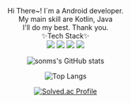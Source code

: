 <div align="center">
Hi There~!
I`m a Android developer.
<br>
My main skill are Kotlin, Java
<br>
I'll do my best. Thank you.
<br>
✨Tech Stack✨
<br>
<img src="https://img.shields.io/badge/kotlin-%237F52FF.svg?style=for-the-badge&logo=kotlin&logoColor=white">
<img src="https://img.shields.io/badge/python-3670A0?style=for-the-badge&logo=python&logoColor=ffdd54">
<img src="https://img.shields.io/badge/android-3DDC84?style=for-the-badge&logo=Android&logoColor=white">
<img src="https://img.shields.io/badge/Java-007396?style=for-the-badge&logo=Java&logoColor=white">


![sonms's GitHub stats](https://github-readme-stats.vercel.app/api?username=sonms&show_icons=true&theme=dark)

![Top Langs](https://github-readme-stats.vercel.app/api/top-langs/?username=sonms&layout=compact&theme=tokyonight)

[![Solved.ac Profile](http://mazassumnida.wtf/api/generate_badge?boj=gs7373)](https://solved.ac/gs7373)
  
<!--<a href="https://opgc.me/#/users/sonms" target="_blank"><img src="https://api.opgc.me/githubs/users/sonms/tag/?theme=basic" /></a>-->
</div>
